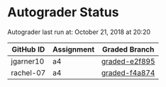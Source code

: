 # Autograder Status
Autograder last run at: October 21, 2018 at 20:20

| GitHub ID | Assignment | Graded Branch |
|-----------|------------|---------------|
| jgarner10 | a4 | [graded-e2f895](https://github.com/Fall2018COMP401-001/a4-jgarner10/tree/graded-e2f895) | 
| rachel-07 | a4 | [graded-f4a874](https://github.com/Fall2018COMP401-001/a4-rachel-07/tree/graded-f4a874) | 
